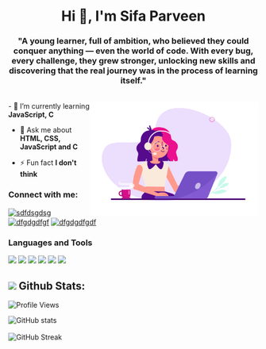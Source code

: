 <h1 align="center">Hi 👋, I'm Sifa Parveen</h1>

<h3 align="center">"A young learner, full of ambition, who believed they could conquer anything — even the world of code. With every bug, every challenge, they grew stronger, unlocking new skills and discovering that the real journey was in the process of learning itself."</h3>
<br>

<img src="https://github.com/sifaparveen/image-hosting/blob/main/GH_readme_gif.gif?raw=true" width="340" height ="230" align="right" padding="200">
- 🌱 I’m currently learning <b>JavaScript, C</b>

- 💬 Ask me about **HTML, CSS, JavaScript and C**

- ⚡ Fun fact **I don't think**

<h3 align="left">Connect with me:</h3>
<p align="left">
<a href="https://linkedin.com/in/sdfdsgdsg" target="blank"><img align="center" src="https://raw.githubusercontent.com/rahuldkjain/github-profile-readme-generator/master/src/images/icons/Social/linked-in-alt.svg" alt="sdfdsgdsg" height="30" width="40" /></a>
<a href="https://www.codechef.com/users/sifa_parveen" target="blank"><img align="center" src="https://cdn.jsdelivr.net/npm/simple-icons@3.1.0/icons/codechef.svg" alt="dfgdgdfgf" height="30" width="40" /></a>
<a href="https://www.hackerrank.com/profile/sifap122" target="blank"><img align="center" src="https://raw.githubusercontent.com/rahuldkjain/github-profile-readme-generator/master/src/images/icons/Social/hackerrank.svg" alt="dfgdgdfgdf" height="30" width="40" /></a>
</p>

<h3 align="left">Languages and Tools</h3>

 <p align="left"> 
   <img src="https://github.com/Anmol-Baranwal/Cool-GIFs-For-GitHub/assets/74038190/29fd6286-4e7b-4d6c-818f-c4765d5e39a9" width="80">
   <img src="https://github.com/Anmol-Baranwal/Cool-GIFs-For-GitHub/assets/74038190/67f477ed-6624-42da-99f0-1a7b1a16eecb" width="80">
   <img src="https://user-images.githubusercontent.com/74038190/212257454-16e3712e-945a-4ca2-b238-408ad0bf87e6.gif" width="80"> 
   <img src="https://github.com/Anmol-Baranwal/Cool-GIFs-For-GitHub/assets/74038190/e0d299f2-767c-4c21-bd49-90f2a19f1a78" width="80">
   <img src="https://img.icons8.com/?size=100&id=GPfHz0SM85FX&format=png&color=000000" width="80">
  <img src="https://img.icons8.com/?size=512&id=90519&format=png" width="80">
  
 </p>
  


## <img src="https://media.giphy.com/media/ZCN6F3FAkwsyOGU2RS/giphy.gif" width="40"> **Github Stats:**


![Profile Views](https://komarev.com/ghpvc/?username=sifaparveen)
<br>
<!--![trophy](https://github-profile-trophy.vercel.app/?username=ishitaagl20)-->
![GitHub stats](https://github-readme-stats.vercel.app/api?username=sifaparveen&theme=react)
<br>
<br>
![GitHub Streak](https://streak-stats.demolab.com/?user=sifaparveen&theme=react)




